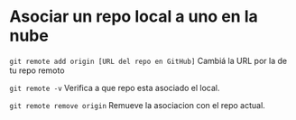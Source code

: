 # Asociar un repo local a uno en la nube

`git remote add origin [URL del repo en GitHub]`
    Cambiá la URL por la de tu repo remoto

`git remote -v`
    Verifica a que repo esta asociado el local.

`git remote remove origin`
    Remueve la asociacion con el repo actual.
